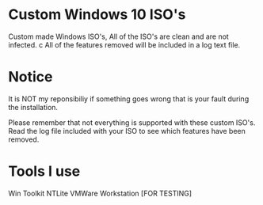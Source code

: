 # Custom Windows 10 ISO's
Custom made Windows ISO's, All of the ISO's are clean and are not infected.
c
All of the features removed will be included in a log text file.

# Notice
 It is NOT my reponsibiliy if something goes wrong that is your fault during the installation.
 
 Please remember that not everything is supported with these custom ISO's. Read the log file included with your ISO to see which features have been removed.

# Tools I use
Win Toolkit
NTLite
VMWare Workstation [FOR TESTING]
